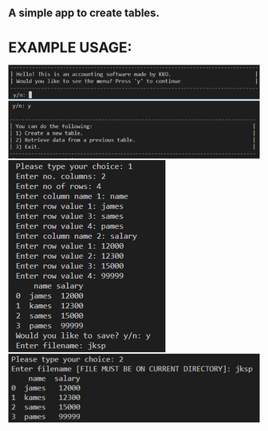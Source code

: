 <h2>A simple app to create tables.</h2>

<h1>EXAMPLE USAGE:</h1>
<img src='https://github.com/hiSh1n/IP_FINAL_PROJECT/blob/7ffd7b73e0cb4d98415726898af50c68f8cc2472/images/capture.JPG'> </img>
<img src='https://github.com/hiSh1n/IP_FINAL_PROJECT/blob/7ffd7b73e0cb4d98415726898af50c68f8cc2472/images/Capture2.JPG'> </img>
<img src='https://github.com/hiSh1n/IP_FINAL_PROJECT/blob/7ffd7b73e0cb4d98415726898af50c68f8cc2472/images/cap3.JPG'> </img>
<img src='https://github.com/hiSh1n/IP_FINAL_PROJECT/blob/7ffd7b73e0cb4d98415726898af50c68f8cc2472/images/cap4.JPG'></img>
